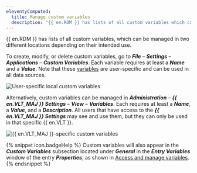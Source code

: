 ```yaml
---
eleventyComputed:
  title: Manage custom variables
  description: "{{ en.RDM }} has lists of all custom variables which can be managed in two different locations depending on their intended use."
---
```

{{ en.RDM }} has lists of all custom variables, which can be managed in two different locations depending on their intended use.

To create, modify, or delete custom variables, go to ***File*** – ***Settings*** – ***Applications*** – ***Custom Variables***. Each variable requires at least a ***Name*** and a ***Value***. Note that these [variables](/rdm/concepts/intermediate-concepts/variables/) are user-specific and can be used in all data sources.

![User-specific local custom variables](https://cdnweb.devolutions.net/docs/en/rdm/windows/RDMW4008_2024_1.png)

Alternatively, custom variables can be managed in ***Administration*** – ***{{ en.VLT_MAJ }} Settings*** – ***View*** – ***Variables***. Each requires at least a ***Name***, a ***Value***, and a ***Description***. All users that have access to the ***{{ en.VLT_MAJ }} Settings*** may see and use them, but they can only be used in that specific {{ en.VLT }}.

![{{ en.VLT_MAJ }}-specific custom variables](https://cdnweb.devolutions.net/docs/en/rdm/windows/RDMW4009_2024_1.png)

{% snippet icon.badgeHelp %}
Custom variables will also appear in the ***Custom Variables*** subsection located under ***General*** in the ***Entry Variables*** window of the entry ***Properties***, as shown in [Access and manage variables](https://docs.devolutions.net/kb/remote-desktop-manager/knowledge-base/access-manage-rdm-variables/). 
{% endsnippet %}